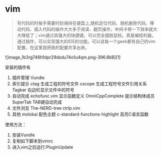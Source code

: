 # vim
> 写代码的时候手需要时刻保持在键盘上,随机定位代码、随机删除代码、移动代码、插入代码的操作大大多于阅读、翻页操作，中间卡顿一下效率就大大降低了；vim通过其强大的快捷键，可以完全摆脱鼠标。真是编程利器。通过插件，可以实现强大的IDE的功能。可以说每一个geek都有自己的vim配置，在这里我把我的配置共享出来。

![image_1b3rg746h1dpr29dsdu74o1u4qm.png-396.6kB][1]

安装的插件有

1. 插件管理
   Vundle
2. 索引提示
   ctag             生成工程的符号文件
   cscope           生成工程符号文件引用关系
   Tagbar           右边栏显示文件中的符号
3. 自动完成
   echofunc.vim     显示函数定义
   OmniCppComplete  提示结构体成员
   SuperTab         TAB键自动完成
4. 文件浏览
   The-NERD-tree
   ctrlp.vim
5. 其他
   molokai          配色主题
   c-standard-functions-highlight  高亮C语言函数


使用方法：
1. 安装Vundle
2. 复制如下脚本到vimrc
3. 进入vim之后运行:PluginUpdate


